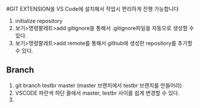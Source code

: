 #GIT EXTENSION을 VS Code에 설치해서 작업시 편리하게 진행 가능합니다

1. initialize repository
2. 보기>명령팔레트>add gitignore을 통해서 .gitignore파일을 자동으로 생성할 수 있다.
3. 보기>명령팔레트>add remote를 통해서 github에 생성한 repository를 추가할 수 있다.

## Branch
1. git branch testbr master (master 브랜치에서 testbr 브랜치를 만들어라)
2. VSCODE 파란색 하단 줄에서 master, testbr 사이를 쉽게 변경할 수 있다.
3. 